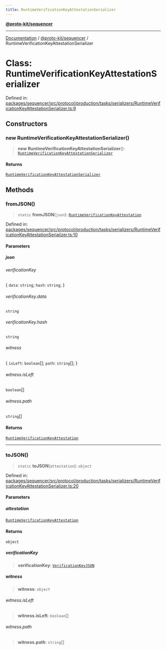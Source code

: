 ```yaml
---
title: RuntimeVerificationKeyAttestationSerializer
---
```


[**@proto-kit/sequencer**](../README.md)

***

[Documentation](../../../README.md) / [@proto-kit/sequencer](../README.md) / RuntimeVerificationKeyAttestationSerializer

# Class: RuntimeVerificationKeyAttestationSerializer

Defined in: [packages/sequencer/src/protocol/production/tasks/serializers/RuntimeVerificationKeyAttestationSerializer.ts:9](https://github.com/proto-kit/framework/blob/28efa802e3737fc3b77339148b307ef7246f3ef1/packages/sequencer/src/protocol/production/tasks/serializers/RuntimeVerificationKeyAttestationSerializer.ts#L9)

## Constructors

### new RuntimeVerificationKeyAttestationSerializer()

> **new RuntimeVerificationKeyAttestationSerializer**(): [`RuntimeVerificationKeyAttestationSerializer`](RuntimeVerificationKeyAttestationSerializer.md)

#### Returns

[`RuntimeVerificationKeyAttestationSerializer`](RuntimeVerificationKeyAttestationSerializer.md)

## Methods

### fromJSON()

> `static` **fromJSON**(`json`): [`RuntimeVerificationKeyAttestation`](../../protocol/classes/RuntimeVerificationKeyAttestation.md)

Defined in: [packages/sequencer/src/protocol/production/tasks/serializers/RuntimeVerificationKeyAttestationSerializer.ts:10](https://github.com/proto-kit/framework/blob/28efa802e3737fc3b77339148b307ef7246f3ef1/packages/sequencer/src/protocol/production/tasks/serializers/RuntimeVerificationKeyAttestationSerializer.ts#L10)

#### Parameters

##### json

###### verificationKey

\{ `data`: `string`; `hash`: `string`; \}

###### verificationKey.data

`string`

###### verificationKey.hash

`string`

###### witness

\{ `isLeft`: `boolean`[]; `path`: `string`[]; \}

###### witness.isLeft

`boolean`[]

###### witness.path

`string`[]

#### Returns

[`RuntimeVerificationKeyAttestation`](../../protocol/classes/RuntimeVerificationKeyAttestation.md)

***

### toJSON()

> `static` **toJSON**(`attestation`): `object`

Defined in: [packages/sequencer/src/protocol/production/tasks/serializers/RuntimeVerificationKeyAttestationSerializer.ts:20](https://github.com/proto-kit/framework/blob/28efa802e3737fc3b77339148b307ef7246f3ef1/packages/sequencer/src/protocol/production/tasks/serializers/RuntimeVerificationKeyAttestationSerializer.ts#L20)

#### Parameters

##### attestation

[`RuntimeVerificationKeyAttestation`](../../protocol/classes/RuntimeVerificationKeyAttestation.md)

#### Returns

`object`

##### verificationKey

> **verificationKey**: [`VerificationKeyJSON`](../type-aliases/VerificationKeyJSON.md)

##### witness

> **witness**: `object`

###### witness.isLeft

> **witness.isLeft**: `boolean`[]

###### witness.path

> **witness.path**: `string`[]
